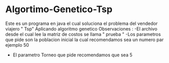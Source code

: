 # Algortimo-Genetico-Tsp

Este es un programa en java el cual soluciona el problema del vendedor viajero " Tsp" Aplicando algoritmo genetico
Observaciones :
-El archivo desde el cual lee la matriz de costos se llama " prueba " 
-Los parametros que pide son la poblacion inicial la cual recomendamos sea un numero par ejemplo 50
- El parametro Torneo que pide recomendamos que sea 5
